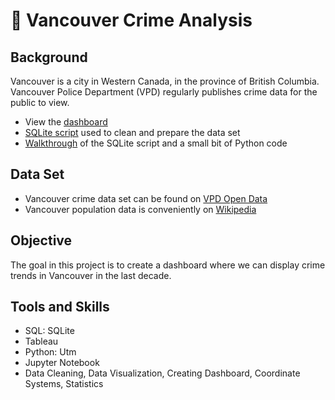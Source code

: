 # :police_car: Vancouver Crime Analysis

## Background 
Vancouver is a city in Western Canada, in the province of British Columbia. Vancouver Police Department (VPD) regularly publishes crime data for the public to view.  

- View the [dashboard](https://public.tableau.com/views/Vancouver_Crime_Trends/VancouverCrimes?:language=en-US&:display_count=n&:origin=viz_share_link)
- [SQLite script](https://github.com/audreypar/Vancouver_Crime_Analysis/blob/main/SQL_files/vancouver_crime_query.sql) used to clean and prepare the data set
- [Walkthrough](https://github.com/audreypar/Vancouver_Crime_Analysis/blob/main/SQL_files/query_walkthrough.ipynb) of the SQLite script and a small bit of Python code  

## Data Set  
- Vancouver crime data set can be found on [VPD Open Data](https://geodash.vpd.ca/opendata/)
- Vancouver population data is conveniently on [Wikipedia](https://en.wikipedia.org/wiki/Vancouver#Demographics)

## Objective 
The goal in this project is to create a dashboard where we can display crime trends in Vancouver in the last decade.

## Tools and Skills 
- SQL: SQLite  
- Tableau  
- Python: Utm
- Jupyter Notebook  
- Data Cleaning, Data Visualization, Creating Dashboard, Coordinate Systems, Statistics
